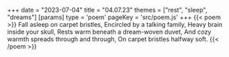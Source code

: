 +++
date = "2023-07-04"
title = "04.07.23"
themes = ["rest", "sleep", "dreams"]
[params]
  type = 'poem'
  pageKey = 'src/poem.js'
+++
{{< poem >}}
Fall asleep on carpet bristles,
Encircled by a talking family,
Heavy brain inside your skull,
Rests warm beneath a dream-woven duvet,
And cozy warmth spreads through and through,
On carpet bristles halfway soft.
{{< /poem >}}
